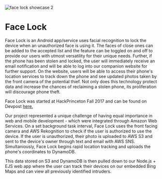 
![face lock showcase 2](https://user-images.githubusercontent.com/29645585/40404184-7447af28-5e24-11e8-908f-b2dd2822b4d9.png)

# Face Lock

Face Lock is an Android app/service uses facial recognition to lock the device when an unauthorized face is using it. The faces of close ones can be added to the accepted list and the feature can be toggled on and off to provide our users with utmost versatility for their unique needs. Further, if the phone has been stolen and locked, the user will immediately receive an email notification and will be able to log into our companion website for further support. On the website, users will be able to access their phone's location services to track down the phone and see updated photos taken by the front camera of the potential thief. Not only does this technology protect data and increase the chances of reclaiming a stolen phone, its proliferation will discourage phone theft.

Face Lock was started at HackPrinceton Fall 2017 and can be found on Devpost [here.](https://devpost.com/software/swiper-no-swiping)

Our project represented a unique challenge of having equal importance in web and mobile development - which were integrated through Amazon Web Services. On a set background task interval, Face Lock uses the front facing camera and AWS Rekognition to check if the user is authorized to use the device. If the user is unauthorized, their photo is uploaded to AWS S3 and sent to the device's owner through text and email with AWS SNS. Simultaniously, Face Lock begins rapid location tracking and uploads the phone's coordinates to DynamoDB.

This data stored on S3 and DynamoDB is then pulled down to our Node.js + EJS web app where the user can track their devices on our embedded Bing Maps and can view all previously identified intruders.
